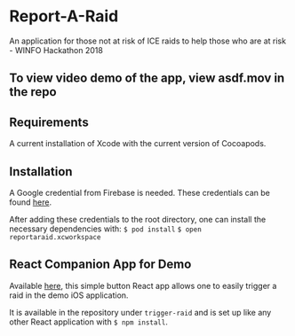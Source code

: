 # Report-A-Raid
An application for those not at risk of ICE raids to help those who are at risk - WINFO Hackathon 2018 

## To view video demo of the app, view asdf.mov in the repo

## Requirements
A current installation of Xcode with the current version of Cocoapods.

## Installation
A Google credential from Firebase is needed. These credentials can be found [here](https://firebase.google.com).

After adding these credentials to the root directory, one can install the necessary dependencies with:
`$ pod install`
`$ open reportaraid.xcworkspace`

## React Companion App for Demo
Available [here](haydenhong.com/raid), this simple button React app allows one to easily trigger a raid in the demo iOS application.

It is available in the repository under `trigger-raid` and is set up like any other React application with `$ npm install`.
